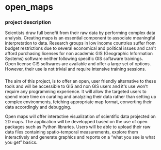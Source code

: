 # open_maps
### project description
Scientists draw full benefit from their raw data by performing complex data analysis. Creating maps is an essential component to associate meaningful interpretation to data.
Research groups in low income countries suffer from budget restrictions due to several economical and political issues and can't afford purchasing licenses for non academic GIS (Geographic Information Systems) software neither following specific GIS softaware trainings.  
Open license GIS softwares are available and offer a large set of options. However, their use is not trivial and require intensive training sessions.
###
The aim of this project, is to offer an open, user friendly alternative to these tools and will be accessible to GIS and non GIS users and it's use won't require any programming experience. It will allow the targeted users to spend more time on curating and analyzing their data rather than setting up complex environments, fetching appropriate map format, converting their data accordingly and debugging.   

Open maps will offer interactive visualization of scientific data projected on 2D maps. The application will be developped based on the use of open packages such as Python libraries. Users will be able to upload their raw data files containing spatio-temporal measurements, explore them interactively and generate graphics and reports on a “what you see is what you get” basics. 

